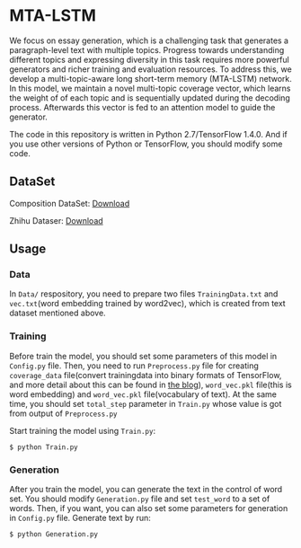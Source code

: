 # MTA-LSTM
We focus on essay generation, which is a challenging task that generates a paragraph-level text with multiple topics. Progress towards understanding different topics and expressing diversity in this task requires more powerful generators and richer training and evaluation resources. To address this, we develop a multi-topic-aware long short-term memory (MTA-LSTM) network. In this model, we maintain a novel multi-topic coverage vector, which learns the weight of of each topic and is sequentially updated during the decoding process. Afterwards this vector is fed to an attention model to guide the generator.

The code in this repository is written in Python 2.7/TensorFlow 1.4.0. And if you use other versions of Python or TensorFlow, you should modify some code. 

## DataSet

Composition DataSet: [Download](https://pan.baidu.com/s/1_JPh5-g2rry2QmbjQ3pZ6w)

Zhihu Dataser: [Download](https://pan.baidu.com/s/1eC4gb_We33kr-ZbHn3KdIA)

## Usage

### Data

In `Data/` respository, you need to prepare two files `TrainingData.txt` and `vec.txt`(word embedding trained by word2vec), which is created from text dataset mentioned above.

### Training

Before train the model, you should set some parameters of this model in `Config.py` file. Then, you need to run `Preprocess.py` file for creating `coverage_data` file(convert trainingdata into binary formats of TensorFlow, and more detail about this can be found in [the blog](https://indico.io/blog/tensorflow-data-inputs-part1-placeholders-protobufs-queues/)), `word_vec.pkl` file(this is word embedding) and `word_vec.pkl` file(vocabulary of text). At the same time, you should set `total_step` parameter in `Train.py` whose value is got from output of `Preprocess.py`

Start training the model using `Train.py`:

```
$ python Train.py
```

### Generation

After you train the model, you can generate the text in the control of word set. You should modify `Generation.py` file and set `test_word` to a set of words. Then, if you want, you can also set some parameters for generation in `Config.py` file. Generate text by run:

```
$ python Generation.py
```

